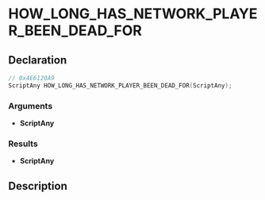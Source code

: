 # HOW_LONG_HAS_NETWORK_PLAYER_BEEN_DEAD_FOR

## Declaration
```cpp
// 0x4E6120A9
ScriptAny HOW_LONG_HAS_NETWORK_PLAYER_BEEN_DEAD_FOR(ScriptAny);
```

### Arguments
- **ScriptAny**

### Results
- **ScriptAny**

## Description
